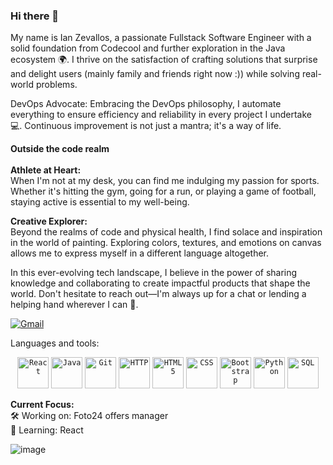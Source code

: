 

### Hi there 👋
My name is Ian Zevallos, a passionate Fullstack Software Engineer with a solid foundation from Codecool and further exploration in the Java ecosystem 🌍. 
I thrive on the satisfaction of crafting solutions that surprise and delight users (mainly family and friends right now :)) while solving real-world problems.

DevOps Advocate: Embracing the DevOps philosophy, I automate everything to ensure efficiency and reliability in every project I undertake 💻. Continuous improvement is not just a mantra; it's a way of life.

**Outside the code realm** <br><br>
**Athlete at Heart:**<br> When I'm not at my desk, you can find me indulging my passion for sports. Whether it's hitting the gym, going for a run, or playing a game of football, staying active is essential to my well-being.

**Creative Explorer:**<br> Beyond the realms of code and physical health, I find solace and inspiration in the world of painting. Exploring colors, textures, and emotions on canvas allows me to express myself in a different language altogether.

In this ever-evolving tech landscape, I believe in the power of sharing knowledge and collaborating to create impactful products that shape the world. Don't hesitate to reach out—I'm always up for a chat or lending a helping hand wherever I can 🙂.

[![Gmail](https://img.shields.io/badge/-Gmail-red?style=for-the-badge&logo=gmail&logoColor=white)](mailto:ian.zevallos.m@gmail.com)

Languages and tools:<br>
<div align="center">
  <code><img height="50" src="https://img.shields.io/badge/-React-61DAFB?style=flat-square&logo=react&logoColor=white" alt="React" title="React" /></code>
	<code><img height="50" src="https://img.shields.io/badge/-Java-007396?style=flat-square&logo=java&logoColor=white" alt="Java" title="Java" /></code>
	<code><img height="50" src="https://img.shields.io/badge/-Git-F05032?style=flat-square&logo=git&logoColor=white" alt="Git" title="Git" /></code>
	<code><img height="50" src="https://img.shields.io/badge/-HTTP-005C0A?style=flat-square&logo=http&logoColor=white" alt="HTTP" title="HTTP" /></code>
	<code><img height="50" src="https://img.shields.io/badge/-HTML5-E34F26?style=flat-square&logo=html5&logoColor=white" alt="HTML5" title="HTML5" /></code>
	<code><img height="50" src="https://img.shields.io/badge/-CSS-1572B6?style=flat-square&logo=css3&logoColor=white" alt="CSS" title="CSS" /></code>
	<code><img height="50" src="https://img.shields.io/badge/-Bootstrap-7952B3?style=flat-square&logo=bootstrap&logoColor=white" alt="Bootstrap" title="Bootstrap" /></code>
  <code><img height="50" src="https://img.shields.io/badge/-Python-3776AB?style=flat-square&logo=python&logoColor=white" alt="Python" title="Python" /></code>
	<code><img height="50" src="https://img.shields.io/badge/-SQL-4479A1?style=flat-square&logo=postgresql&logoColor=white" alt="SQL" title="SQL" /></code>
</div>


**Current Focus:**<br>
🛠️ Working on: Foto24 offers manager<br>
🧠 Learning: React

![image](https://github.com/Ianzev/me/assets/108157028/92bd2ba8-0c87-4c15-a06e-3026d1042549)

